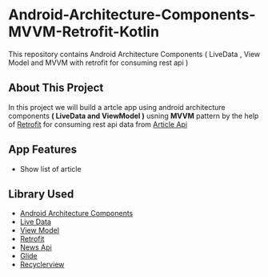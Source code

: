 # Android-Architecture-Components-MVVM-Retrofit-Kotlin
This repository contains Android Architecture Components ( LiveData , View Model and MVVM with retrofit for consuming rest api ) 

## About This Project

In this project we will build a  artcle app using android architecture components <B>( LiveData and ViewModel )</B> usning <B>MVVM</B> pattern by the help of [Retrofit](https://square.github.io/retrofit/) for consuming rest api data from [Article Api](https://dl.dropboxusercontent.com/s)

## App Features
* Show list of article 

## Library Used
* [Android Architecture Components](https://developer.android.com/topic/libraries/architecture/)
* [Live Data](https://developer.android.com/topic/libraries/architecture/livedata)
* [View Model](https://developer.android.com/topic/libraries/architecture/viewmodel)
* [Retrofit](https://square.github.io/retrofit/)
* [News Api](https://newsapi.org/)
* [Glide](https://github.com/bumptech/glide)
* [Recyclerview](https://developer.android.com/guide/topics/ui/layout/recyclerview)




